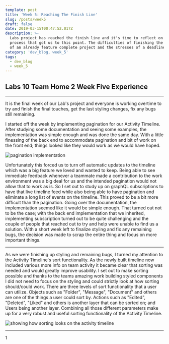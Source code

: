 ```yaml
---
template: post
title: 'Week 5: Reaching The Finish Line'
slug: /posts/week5
draft: false
date: 2019-03-15T00:47:52.017Z
description: >-
  Labs project has reached the finish line and it's time to reflect on the
  process that got us to this point. The difficulties of finishing the last 10%
  of an already feature complete project and the stresses of a deadline.
category: 'dev_blog, week_5'
tags:
  - dev_blog
  - week_5
---
```

## Labs 10 Team Home 2 Week Five Experience

- - -

It is the final week of our Lab's project and everyone is working overtime to try and finish the final touches, get the last styling changes, fix any bugs still remaining. 

I started off the week by implementing pagination for our Activity Timeline. After studying some documentation and seeing some examples, the implementation was simple enough and was done the same day. With a little finessing of the back end to accommodate pagination and bit of work on the front end; things looked like they would work as we would have hoped.

![pagination implementation](/media/pagination.png "front end implementation of pagination ")

Unfortunately  this forced us to turn off automatic updates to the timeline which was a big feature we loved and wanted to keep. Being able to see immediate feedback whenever a teammate made a contribution to the work environment was a big deal for us and the intended pagination would not allow that to work as is. So I set out to study up on graphQL subscriptions to have that live timeline feed while also being able to have pagination and eliminate a long list of events on the timeline. This proved to be a bit more difficult than the pagination. Going over the documentation, the implementation seemed like it would be simple enough. That turned out not to be the case; with the back end implementation that we inherited, implementing subscription turned out to be quite challenging and the couple of people that reached out to try and help were unable to find us a solution. With a short week left to finalize styling and fix any remaining bugs, the decision was made to scrap the entire thing and focus on more important things.

- - -

As we were finishing up styling and remaining bugs, I turned my attention to the Activity Timeline's sort functionality. As the newly built timeline now included various more info on team activity it became clear that sorting was needed and would greatly improve usability. I set out to make sorting possible and thanks to the teams amazing work building styled components I did not need to focus on the styling and could strictly look at how sorting should/could work. There are three levels of sort functionality that a user can utilize. Objects such as "Folder", "Message", "Document" and others are one of the things a user could sort by. Actions such as "Edited", "Deleted", "Liked" and others is another layer that can be sorted on; and Users being another layer. Combining all those different parameters make up for a very robust and useful sorting functionality of the Activity Timeline.

![showing how sorting looks on the activity timeline](/media/sortingactivities.png "Activity Timeline Sorting")

***

1

